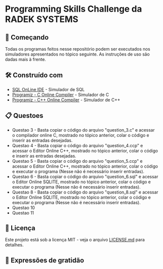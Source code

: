 # Programming Skills Challenge da RADEK SYSTEMS

## 🚀 Começando

Todas os programas feitos nesse repositório podem ser executados nos simuladores apresentados no tópico seguinte. As instruções de uso são dadas mais à frente.

## 🛠️ Construído com

* [SQL OnLine IDE](https://sqliteonline.com/) - Simulador de SQL
* [Programiz - C Online Compiler](https://www.programiz.com/c-programming/online-compiler/) - Simulador de C
* [Programiz - C++ Online Compiler](https://www.programiz.com/cpp-programming/online-compiler/) - Simulador de C++

## 📋 Questoes

<ul> 
 <li> 
     Questao 3 - Basta copiar o código do arquivo "question_3.c" e acessar o compilador online C, mostrado no tópico anterior, colar o código e inserir as entradas desejadas.
 </li>
   
 <li> 
     Questao 4 - Basta copiar o código do arquivo "question_4.ccp" e acessar o Editor Online C++, mostrado no tópico anterior, colar o código e inserir as entradas desejadas.
 </li>
   
 <li> 
     Questao 5 - Basta copiar o código do arquivo "question_5.ccp" e acessar o Editor Online C++, mostrado no tópico anterior, colar o código e executar o programa
  (Nesse não é necessário inserir entradas).
 </li>
   
 <li> 
     Questao 6 -  Basta copiar o código do arquivo "question_6.sql" e acessar o Editor Online SQLITE, mostrado no tópico anterior, colar o código e executar o programa
  (Nesse não é necessário inserir entradas).
 </li>
   
 <li> 
     Questao 8 - Basta copiar o código do arquivo "question_8.sql" e acessar o Editor Online SQLITE, mostrado no tópico anterior, colar o código e executar o programa
  (Nesse não é necessário inserir entradas).
 </li>
  
 <li> 
    Questao 10
 </li>
   
 <li> 
     Questao 11
 </li>

</ul>

## 📄 Licença

Este projeto está sob a licença MIT - veja o arquivo [LICENSE.md](https://github.com/usuario/projeto/licenca) para detalhes.

## 🎁 Expressões de gratidão
